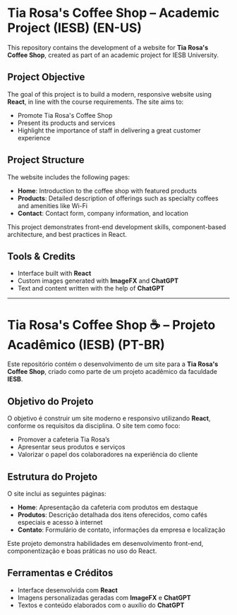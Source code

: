 # Tia Rosa's Coffee Shop – Academic Project (IESB) (EN-US)

This repository contains the development of a website for **Tia Rosa's Coffee Shop**, created as part of an academic project for IESB University.

## Project Objective

The goal of this project is to build a modern, responsive website using **React**, in line with the course requirements. The site aims to:

- Promote Tia Rosa's Coffee Shop
- Present its products and services
- Highlight the importance of staff in delivering a great customer experience

## Project Structure

The website includes the following pages:

- **Home**: Introduction to the coffee shop with featured products
- **Products**: Detailed description of offerings such as specialty coffees and amenities like Wi-Fi
- **Contact**: Contact form, company information, and location

This project demonstrates front-end development skills, component-based architecture, and best practices in React.

## Tools & Credits

- Interface built with **React**
- Custom images generated with **ImageFX** and **ChatGPT**
- Text and content written with the help of **ChatGPT**

---

# Tia Rosa's Coffee Shop ☕ – Projeto Acadêmico (IESB) (PT-BR)

Este repositório contém o desenvolvimento de um site para a **Tia Rosa's Coffee Shop**, criado como parte de um projeto acadêmico da faculdade **IESB**.

## Objetivo do Projeto

O objetivo é construir um site moderno e responsivo utilizando **React**, conforme os requisitos da disciplina. O site tem como foco:

- Promover a cafeteria Tia Rosa’s
- Apresentar seus produtos e serviços
- Valorizar o papel dos colaboradores na experiência do cliente

## Estrutura do Projeto

O site inclui as seguintes páginas:

- **Home**: Apresentação da cafeteria com produtos em destaque
- **Produtos**: Descrição detalhada dos itens oferecidos, como cafés especiais e acesso à internet
- **Contato**: Formulário de contato, informações da empresa e localização

Este projeto demonstra habilidades em desenvolvimento front-end, componentização e boas práticas no uso do React.

## Ferramentas e Créditos

- Interface desenvolvida com **React**
- Imagens personalizadas geradas com **ImageFX** e **ChatGPT**
- Textos e conteúdo elaborados com o auxílio do **ChatGPT**
